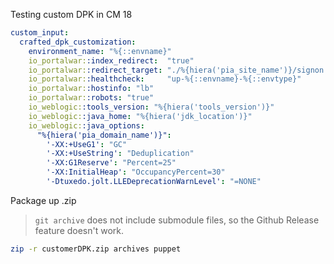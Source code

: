 Testing custom DPK in CM 18


```yaml
custom_input:
  crafted_dpk_customization:
    environment_name: "%{::envname}"
    io_portalwar::index_redirect:  "true"
    io_portalwar::redirect_target: "./%{hiera('pia_site_name')}/signon.html"
    io_portalwar::healthcheck:     "up-%{::envname}-%{::envtype}"
    io_portalwar::hostinfo: "lb"
    io_portalwar::robots: "true"
    io_weblogic::tools_version: "%{hiera('tools_version')}"
    io_weblogic::java_home: "%{hiera('jdk_location')}"
    io_weblogic::java_options:
      "%{hiera('pia_domain_name')}":
        '-XX:+UseG1': "GC"
        '-XX:+UseString': "Deduplication"
        '-XX:G1Reserve': "Percent=25"
        '-XX:InitialHeap': "OccupancyPercent=30"
        '-Dtuxedo.jolt.LLEDeprecationWarnLevel': "=NONE"
```

Package up .zip

> `git archive` does not include submodule files, so the Github Release feature doesn't work.

```bash
zip -r customerDPK.zip archives puppet
```

